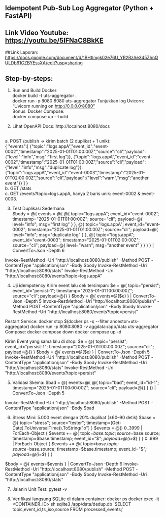 ## Idempotent Pub-Sub Log Aggregator (Python + FastAPI)
## Link Video Youtube: https://youtu.be/5IFNaC8BkKE
##Link Laporan: https://docs.google.com/document/d/1BHtImgk02e76U_YR2BzAe345ZhnQULDb61GZBYEssXA/edit?usp=sharing
## Step-by-steps:
1. Run and Build Docker:
<br>docker build -t uts-aggregator .
<br>docker run -p 8080:8080 uts-aggregator
Tunjukkan log Uvicorn: “Uvicorn running on http://0.0.0.0:8080”
<br>Bonus: Docker Compose:
<br>docker compose up --build

2. Lihat OpenAPI Docs:
http://localhost:8080/docs

<br>a. POST /publish → kirim batch (2 duplikat + 1 unik):
<br>{
  "events":[
    {"topic":"logs.appA","event_id":"event-0002","timestamp":"2025-01-01T01:00:00Z","source":"cli","payload":{"level":"info","msg":"first log"}},
    {"topic":"logs.appA","event_id":"event-0002","timestamp":"2025-01-01T01:00:00Z","source":"cli","payload":{"level":"info","msg":"duplicate log"}},
    {"topic":"logs.appA","event_id":"event-0003","timestamp":"2025-01-01T02:00:00Z","source":"cli","payload":{"level":"warn","msg":"another event"}}
  ]
}
<br>b. GET /stats 
<br>c. GET /events?topic=logs.appA, hanya 2 baris unik: event-0002 & event-0003.

3. Test Duplikasi Sederhana:
<br>$body = @{
  events = @(
    @{
      topic="logs.appA"; event_id="event-0002"; timestamp="2025-01-01T01:00:00Z"; source="cli";
      payload=@{ level="info"; msg="first log" }
    },
    @{
      topic="logs.appA"; event_id="event-0002"; timestamp="2025-01-01T01:00:00Z"; source="cli";
      payload=@{ level="info"; msg="duplicate log" }
    },
    @{
      topic="logs.appA"; event_id="event-0003"; timestamp="2025-01-01T02:00:00Z"; source="cli";
      payload=@{ level="warn"; msg="another event" }
    }
  )
} | ConvertTo-Json -Depth 6

Invoke-RestMethod -Uri "http://localhost:8080/publish" -Method POST -ContentType "application/json" -Body $body
Invoke-RestMethod -Uri "http://localhost:8080/stats"
Invoke-RestMethod -Uri "http://localhost:8080/events?topic=logs.appA"

4. Uji idempotency
Kirim event lalu cek tersimpan:
$e = @{ topic="persist"; event_id="persist-1"; timestamp="2025-01-01T00:00:00Z"; source="cli"; payload=@{} }
$body = @{ events=@($e) } | ConvertTo-Json -Depth 5
Invoke-RestMethod -Uri "http://localhost:8080/publish" -Method POST -ContentType "application/json" -Body $body
Invoke-RestMethod -Uri "http://localhost:8080/events?topic=persist"

Restart Service:
docker stop $(docker ps -q --filter ancestor=uts-aggregator)
docker run -p 8080:8080 -v aggdata:/app/data uts-aggregator
Compose: 
docker compose down 
docker compose up -d

Kirim Event yang sama lalu di drop:
$e = @{ topic="persist"; event_id="persist-1"; timestamp="2025-01-01T00:00:00Z"; source="cli"; payload=@{} }
$body = @{ events=@($e) } | ConvertTo-Json -Depth 5
Invoke-RestMethod -Uri "http://localhost:8080/publish" -Method POST -ContentType "application/json" -Body $body
Invoke-RestMethod -Uri "http://localhost:8080/stats"
Invoke-RestMethod -Uri "http://localhost:8080/events?topic=persist"

5. Validasi Skema:
$bad = @{ events=@(
  @{ topic="bad"; event_id="id-1"; timestamp="2025-01-01T00:00:00Z"; source="cli"; payload=@{} }
)} | ConvertTo-Json -Depth 5

Invoke-RestMethod -Uri "http://localhost:8080/publish" -Method POST -ContentType "application/json" -Body $bad

6. Stress Mini: 5.000 event dengan 20% duplikat (±60–90 detik)
$base = @{ topic="stress"; source="tester"; timestamp=(Get-Date).ToUniversalTime().ToString("o") }
$events = @()
0..3999 | ForEach-Object { $events += @{ topic=$base.topic; source=$base.source; timestamp=$base.timestamp; event_id="$_"; payload=@{i=$_} } }
0..999  | ForEach-Object { $events += @{ topic=$base.topic; source=$base.source; timestamp=$base.timestamp; event_id="$_"; payload=@{i=$_} } }

$body = @{ events=$events } | ConvertTo-Json -Depth 6
Invoke-RestMethod -Uri "http://localhost:8080/publish" -Method POST -ContentType "application/json" -Body $body
Invoke-RestMethod -Uri "http://localhost:8080/stats"

7. Jalanin Unit Test:
pytest -v

8. Verifikasi langsung SQLite di dalam container:
docker ps
docker exec -it <CONTAINER_ID> sh
sqlite3 /app/data/dedup.db 'SELECT topic,event_id,ts_iso,source FROM processed_events;'
